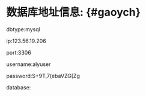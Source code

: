 # 数据库地址信息: {#gaoych}

dbtype:mysql

ip:123.56.19.206

port:3306

username:alyuser

password:S+9T,7\(ebaVZG\[Zg

database:



